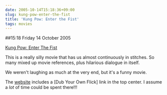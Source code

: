 ```yaml
---
date: 2005-10-14T15:18:36+09:00
slug: kung-pow-enter-the-fist
title: 'Kung Pow: Enter the Fist'
tags: movies
---
```


##15:18 Friday 14 October 2005

[Kung Pow: Enter The Fist](http://www.kungpowmovie.com/)

This is a really silly movie that has us almost continuously in stitches.  So many mixed up movie references, plus hilarious dialogue in itself.

We weren't laughing as much at the very end, but it's a funny movie.

The [website](http://www.kungpowmovie.com/swf/KPmain.html) includes a [Dub Your Own Flick] link in the top center.  I assume a *lot* of time could be spent there!!!

